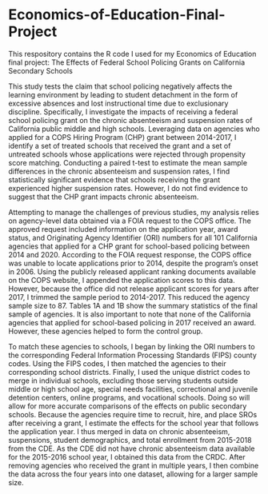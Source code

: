# Economics-of-Education-Final-Project
This respository contains the R code I used for my Economics of Education final project: The Effects of Federal School Policing Grants on California Secondary Schools

This study tests the claim that school policing negatively affects the learning environment by leading to student detachment in the form of excessive absences and lost instructional time due to exclusionary discipline. Specifically, I investigate the impacts of receiving a federal school policing grant on the chronic absenteeism and suspension rates of California public middle and high schools. Leveraging data on agencies who applied for a COPS Hiring Program (CHP) grant between 2014-2017, I identify a set of treated schools that received the grant and a set of untreated schools whose applications were rejected through propensity score matching. Conducting a paired t-test to estimate the mean sample differences in the chronic absenteeism and suspension rates, I find statistically significant evidence that schools receiving the grant experienced higher suspension rates. However, I do not find evidence to suggest that the CHP grant impacts chronic absenteeism. 

Attempting to manage the challenges of previous studies, my analysis relies on agency-level data obtained via a FOIA request to the COPS office. The approved request included information on the application year, award status, and Originating Agency Identifier (ORI) numbers for all 101 California agencies that applied for a CHP grant for school-based policing between 2014 and 2020. According to the FOIA request response, the COPS office was unable to locate applications prior to 2014, despite the program’s onset in 2006. Using the publicly released applicant ranking documents available on the COPS website, I appended the application scores to this data. However, because the office did not release applicant scores for years after 2017, I trimmed the sample period to 2014-2017. This reduced the agency sample size to 87. Tables 1A and 1B show the summary statistics of the final sample of agencies. It is also important to note that none of the California agencies that applied for school-based policing in 2017 received an award. However, these agencies helped to form the control group.

To match these agencies to schools, I began by linking the ORI numbers to the corresponding Federal Information Processing Standards (FIPS) county codes.  Using the FIPS codes, I then matched the agencies to their corresponding school districts.  Finally, I used the unique district codes to merge in individual schools, excluding those serving students outside middle or high school age, special needs facilities, correctional and juvenile detention centers, online programs, and vocational schools.  Doing so will allow for more accurate comparisons of the effects on public secondary schools. Because the agencies require time to recruit, hire, and place SROs after receiving a grant, I estimate the effects for the school year that follows the application year. I thus merged in data on chronic absenteeism, suspensions, student demographics, and total enrollment from 2015-2018 from the CDE.  As the CDE did not have chronic absenteeism data available for the 2015-2016 school year, I obtained this data from the CRDC.  After removing agencies who received the grant in multiple years, I then combine the data across the four years into one dataset, allowing for a larger sample size. 

